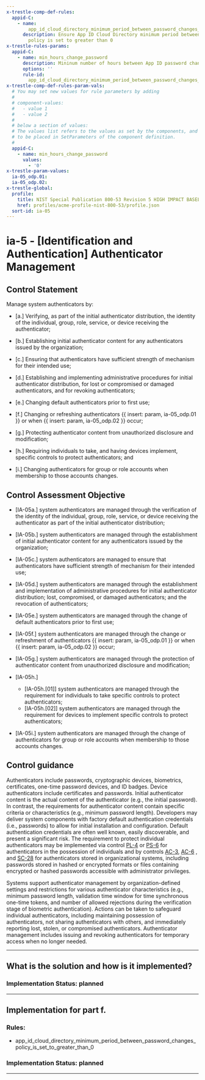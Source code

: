 ```yaml
---
x-trestle-comp-def-rules:
  appid-C:
    - name: 
        app_id_cloud_directory_minimum_period_between_password_changes_policy_is_set_to_greater_than_0
      description: Ensure App ID Cloud Directory minimum period between password changes
        policy is set to greater than 0
x-trestle-rules-params:
  appid-C:
    - name: min_hours_change_password
      description: Mininum number of hours between App ID password changes
      options: ''
      rule-id: 
        app_id_cloud_directory_minimum_period_between_password_changes_policy_is_set_to_greater_than_0
x-trestle-comp-def-rules-param-vals:
  # You may set new values for rule parameters by adding
  #
  # component-values:
  #   - value 1
  #   - value 2
  #
  # below a section of values:
  # The values list refers to the values as set by the components, and the component-values are the new values
  # to be placed in SetParameters of the component definition.
  #
  appid-C:
    - name: min_hours_change_password
      values:
        - '0'
x-trestle-param-values:
  ia-05_odp.01:
  ia-05_odp.02:
x-trestle-global:
  profile:
    title: NIST Special Publication 800-53 Revision 5 HIGH IMPACT BASELINE
    href: profiles/acme-profile-nist-800-53/profile.json
  sort-id: ia-05
---
```


# ia-5 - \[Identification and Authentication\] Authenticator Management

## Control Statement

Manage system authenticators by:

- \[a.\] Verifying, as part of the initial authenticator distribution, the identity of the individual, group, role, service, or device receiving the authenticator;

- \[b.\] Establishing initial authenticator content for any authenticators issued by the organization;

- \[c.\] Ensuring that authenticators have sufficient strength of mechanism for their intended use;

- \[d.\] Establishing and implementing administrative procedures for initial authenticator distribution, for lost or compromised or damaged authenticators, and for revoking authenticators;

- \[e.\] Changing default authenticators prior to first use;

- \[f.\] Changing or refreshing authenticators {{ insert: param, ia-05_odp.01 }} or when {{ insert: param, ia-05_odp.02 }} occur;

- \[g.\] Protecting authenticator content from unauthorized disclosure and modification;

- \[h.\] Requiring individuals to take, and having devices implement, specific controls to protect authenticators; and

- \[i.\] Changing authenticators for group or role accounts when membership to those accounts changes.

## Control Assessment Objective

- \[IA-05a.\] system authenticators are managed through the verification of the identity of the individual, group, role, service, or device receiving the authenticator as part of the initial authenticator distribution;

- \[IA-05b.\] system authenticators are managed through the establishment of initial authenticator content for any authenticators issued by the organization;

- \[IA-05c.\] system authenticators are managed to ensure that authenticators have sufficient strength of mechanism for their intended use;

- \[IA-05d.\] system authenticators are managed through the establishment and implementation of administrative procedures for initial authenticator distribution; lost, compromised, or damaged authenticators; and the revocation of authenticators;

- \[IA-05e.\] system authenticators are managed through the change of default authenticators prior to first use;

- \[IA-05f.\] system authenticators are managed through the change or refreshment of authenticators {{ insert: param, ia-05_odp.01 }} or when {{ insert: param, ia-05_odp.02 }} occur;

- \[IA-05g.\] system authenticators are managed through the protection of authenticator content from unauthorized disclosure and modification;

- \[IA-05h.\]

  - \[IA-05h.[01]\] system authenticators are managed through the requirement for individuals to take specific controls to protect authenticators;
  - \[IA-05h.[02]\] system authenticators are managed through the requirement for devices to implement specific controls to protect authenticators;

- \[IA-05i.\] system authenticators are managed through the change of authenticators for group or role accounts when membership to those accounts changes.

## Control guidance

Authenticators include passwords, cryptographic devices, biometrics, certificates, one-time password devices, and ID badges. Device authenticators include certificates and passwords. Initial authenticator content is the actual content of the authenticator (e.g., the initial password). In contrast, the requirements for authenticator content contain specific criteria or characteristics (e.g., minimum password length). Developers may deliver system components with factory default authentication credentials (i.e., passwords) to allow for initial installation and configuration. Default authentication credentials are often well known, easily discoverable, and present a significant risk. The requirement to protect individual authenticators may be implemented via control [PL-4](#pl-4) or [PS-6](#ps-6) for authenticators in the possession of individuals and by controls [AC-3](#ac-3), [AC-6](#ac-6) , and [SC-28](#sc-28) for authenticators stored in organizational systems, including passwords stored in hashed or encrypted formats or files containing encrypted or hashed passwords accessible with administrator privileges.

Systems support authenticator management by organization-defined settings and restrictions for various authenticator characteristics (e.g., minimum password length, validation time window for time synchronous one-time tokens, and number of allowed rejections during the verification stage of biometric authentication). Actions can be taken to safeguard individual authenticators, including maintaining possession of authenticators, not sharing authenticators with others, and immediately reporting lost, stolen, or compromised authenticators. Authenticator management includes issuing and revoking authenticators for temporary access when no longer needed.

______________________________________________________________________

## What is the solution and how is it implemented?

<!-- For implementation status enter one of: implemented, partial, planned, alternative, not-applicable -->

<!-- Note that the list of rules under ### Rules: is read-only and changes will not be captured after assembly to JSON -->

<!-- Add control implementation description here for control: ia-5 -->

### Implementation Status: planned

______________________________________________________________________

## Implementation for part f.

<!-- Add control implementation description here for item f. -->

### Rules:

  - app_id_cloud_directory_minimum_period_between_password_changes_policy_is_set_to_greater_than_0

### Implementation Status: planned

______________________________________________________________________
